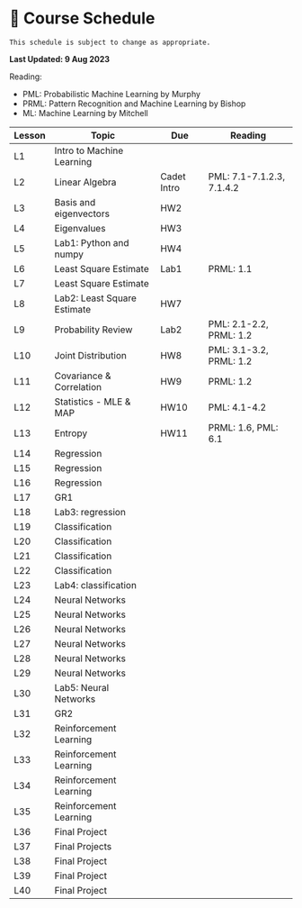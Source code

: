 # 📆 Course Schedule

```{note}
This schedule is subject to change as appropriate.
```
**Last Updated: 9 Aug 2023**

Reading: 
- PML: Probabilistic Machine Learning by Murphy
- PRML: Pattern Recognition and Machine Learning by Bishop 
- ML: Machine Learning by Mitchell

**Lesson**|  **Topic**                        | **Due**            | **Reading**
----------|-----------------------------------|--------------------|-----------------
 L1       | Intro to Machine Learning         |                    |           
 L2       | Linear Algebra                    | Cadet Intro        | PML: 7.1-7.1.2.3, 7.1.4.2 
 L3       | Basis and eigenvectors            | HW2                |           
 L4       | Eigenvalues                       | HW3                |           
 L5       | Lab1: Python and numpy            | HW4                |           
 L6       | Least Square Estimate             | Lab1               | PRML: 1.1          
 L7       | Least Square Estimate             |                    |           
 L8       | Lab2: Least Square Estimate       | HW7                |           
 L9       | Probability Review                | Lab2               | PML: 2.1-2.2, PRML: 1.2           
 L10      | Joint Distribution                | HW8                | PML: 3.1-3.2, PRML: 1.2   
 L11      | Covariance & Correlation          | HW9                | PRML: 1.2   
 L12      | Statistics - MLE & MAP            | HW10               | PML: 4.1-4.2   
 L13      | Entropy                           | HW11               | PRML: 1.6, PML: 6.1   
 L14      | Regression                        |                    |    
 L15      | Regression                        |                    |    
 L16      | Regression                        |                    |    
 L17      | GR1                               |                    |    
 L18      | Lab3: regression                  |                    |    
 L19      | Classification                    |                |    
 L20      | Classification                    |                |    
 L21      | Classification                    |                |    
 L22      | Classification                    |                |    
 L23      | Lab4: classification              |                |    
 L24      | Neural Networks                   |                |    
 L25      | Neural Networks                   |                |    
 L26      | Neural Networks                   |                |    
 L27      | Neural Networks                   |                |    
 L28      | Neural Networks                   |                |    
 L29      | Neural Networks                   |                |   
 L30      | Lab5: Neural Networks             |                |
 L31      | GR2                               |                |
 L32      | Reinforcement Learning            |                |
 L33      | Reinforcement Learning            |                |
 L34      | Reinforcement Learning            |                |
 L35      | Reinforcement Learning            |                |
 L36      | Final Project                     |                |
 L37      | Final Projects                    |                |
 L38      | Final Project                     |                |
 L39      | Final Project                     |                |
 L40      | Final Project                     |                |
